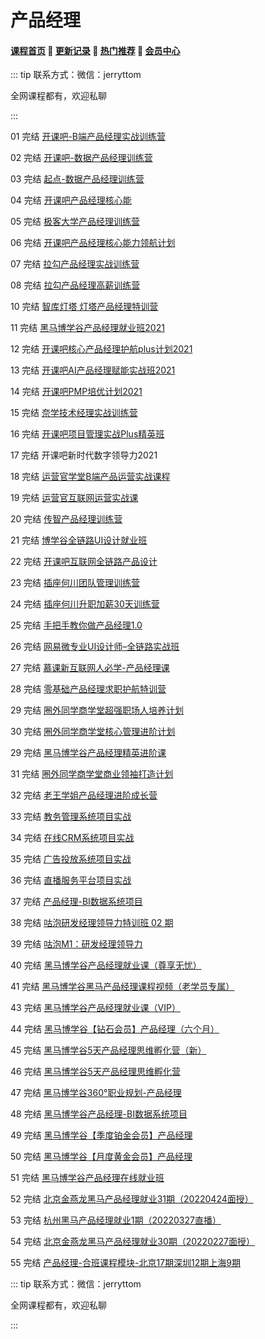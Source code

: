 # 产品经理

#### [**课程首页**](../../README.md) 💖 [**更新记录**](./gxjl-2024.md) 💖 [**热门推荐**](./rmtj.md) 💖 [**会员中心**](./vip.md)

::: tip
联系方式：微信：jerryttom

全网课程都有，欢迎私聊

:::

01 完结 [开课吧-B端产品经理实战训练营](https://mkt.kaikeba.com/vipcourse/tobpm)

02 完结 [开课吧-数据产品经理训练营](https://mkt.kaikeba.com/vipcourse/dpm)

03 完结 [起点-数据产品经理训练营](https://ke.qq.com/huodong/qidianwenanxunlian_PC/index.html)

04 完结 [开课吧产品经理核心能](https://www.kaikeba.com/vipcourse/pm)

05 完结 [极客大学产品经理训练营](https://u.geekbang.org/subject/pm)

06 完结 [开课吧产品经理核心能力领航计划](https://www.kaikeba.com/vip)

07 完结 [拉勾产品经理实战训练营](https://kaiwu.lagou.com/pm_essential.html)

08 完结 [拉勾产品经理高薪训练营](https://edu.lagou.com/growth/sem/pm__enhancement.html)

10 完结 [智库灯塔 灯塔产品经理特训营](http://www.dengta360.cn/pm.html)

11 完结 [黑马博学谷产品经理就业班2021](https://www.boxuegu.com/class/outline-3861.html)

12 完结 [开课吧核心产品经理护航plus计划2021](https://www.kaikeba.com/course/vip/375)

13 完结 [开课吧AI产品经理赋能实战班2021](https://www.kaikeba.com/course/vip/265)

14 完结 [开课吧PMP培优计划2021](https://www.kaikeba.com/course/vip/474)

15 完结 [奈学技术经理实战训练营](https://www.naixuejiaoyu.com/courseDetail?id=342)

16 完结 [开课吧项目管理实战Plus精英班](https://www.kaikeba.com/course/vip/473)

17 完结 开课吧新时代数字领导力2021

18 完结 [运营官学堂B端产品运营实战课程](https://appzijjeuhr9074.h5.xiaoeknow.com/v1/course/column/p_61d30e80e4b07ecd8e1fc68a)

19 完结 [运营官互联网运营实战课](https://appzijjeuhr9074.h5.xiaoeknow.com/v1/goods/goods_detail/p_61d2af23e4b07ecd8e1fb417)

20 完结 [传智产品经理训练营](https://pm.itcast.cn/)

21 完结 [博学谷全链路UI设计就业班](https://www.boxuegu.com/class/outline-3352.html)

22 完结 [开课吧互联网全链路产品设计](https://www.kaikeba.com/course/vip/829)

23 完结 [插座何川团队管理训练营](http://www.chazuomba.com/home)

24 完结 [插座何川升职加薪30天训练营](http://www.chazuomba.com/home)

25 完结 [手把手教你做产品经理1.0](https://mp.weixin.qq.com/s/U8cU1gNaSz6V6KATedkqxg)

26 完结 [网易微专业UI设计师–全链路实战班](https://mooc.study.163.com/smartSpec/detail/1202832601.htm)

27 完结 [慕课新互联网人必学-产品经理课](https://class.imooc.com/sale/pm2021)

28 完结 [零基础产品经理求职护航特训营](https://www.weekweekup.cn/detail?id=148)

29 完结 [圈外同学商学堂超强职场人培养计划](https://www.weekweekup.cn/detail?id=148)

30 完结 [圈外同学商学堂核心管理进阶计划](https://www.weekweekup.cn/detail?id=148)

29 完结 [黑马博学谷产品经理精英进阶课](https://www.boxuegu.com/course/detail-4762.html)

31 完结 [圈外同学商学堂商业领袖打造计划](https://www.weekweekup.cn/detail?id=148)

32 完结 [老王学姐产品经理进阶成长营](https://haohuo.jinritemai.com/views/product/item2?id=3532793088072355647)

33 完结 [教务管理系统项目实战](https://www.boxuegu.com/course/detail-2459.html)

34 完结 [在线CRM系统项目实战](https://www.boxuegu.com/course/detail-2460.html)

35 完结 [广告投放系统项目实战](https://www.boxuegu.com/course/detail-2461.html)

36 完结 [直播服务平台项目实战](https://www.boxuegu.com/course/detail-2462.html)

37 完结 [产品经理-BI数据系统项目](https://www.boxuegu.com/course/detail-2777.html)

38 完结 [咕泡研发经理领导力特训班 02 期](https://ke.gupaoedu.cn/course/vip/1509)

39 完结 [咕泡M1：研发经理领导力](https://ke.gupaoedu.cn/course/vip/1776)

40 完结 [黑马博学谷产品经理就业课（尊享无忧）](https://www.boxuegu.com/class/outline-4533.html)

41 完结 [黑马博学谷黑马产品经理课程视频（老学员专属）](https://www.boxuegu.com/course/detail-3994.html)

43 完结 [黑马博学谷产品经理就业课（VIP）](https://www.boxuegu.com/class/outline-3861.html)

44 完结 [黑马博学谷【钻石会员】产品经理（六个月）](https://www.boxuegu.com/class/outline-3755.html)

45 完结 [黑马博学谷5天产品经理思维孵化营（新）](https://www.boxuegu.com/course/detail-3301.html)

46 完结 [黑马博学谷5天产品经理思维孵化营](https://www.boxuegu.com/course/detail-3145.html)

47 完结 [黑马博学谷360°职业规划-产品经理](https://www.boxuegu.com/class/outline-3045.html)

48 完结 [黑马博学谷产品经理-BI数据系统项目](https://www.boxuegu.com/course/detail-2777.html)

49 完结 [黑马博学谷【季度铂金会员】产品经理](https://www.boxuegu.com/class/outline-1435.html)

50 完结 [黑马博学谷【月度黄金会员】产品经理](https://www.boxuegu.com/class/outline-1434.html)

51 完结 [黑马博学谷产品经理在线就业班](https://www.boxuegu.com/class/outline-1370.html)

52 完结 [北京金燕龙黑马产品经理就业31期（20220424面授）](https://www.boxuegu.com/)

53 完结 [杭州黑马产品经理就业1期（20220327直播）](https://www.boxuegu.com/)

54 完结 [北京金燕龙黑马产品经理就业30期（20220227面授）](https://www.boxuegu.com/)

55 完结 [产品经理-合班课程模块-北京17期深圳12期上海9期](https://www.boxuegu.com/)



::: tip
联系方式：微信：jerryttom

全网课程都有，欢迎私聊

:::

